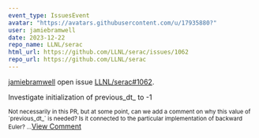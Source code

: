```yaml
---
event_type: IssuesEvent
avatar: "https://avatars.githubusercontent.com/u/17935880?"
user: jamiebramwell
date: 2023-12-22
repo_name: LLNL/serac
html_url: https://github.com/LLNL/serac/issues/1062
repo_url: https://github.com/LLNL/serac
---
```


<a href='https://github.com/jamiebramwell' target='_blank'>jamiebramwell</a> open issue <a href='https://github.com/LLNL/serac/issues/1062' target='_blank'>LLNL/serac#1062</a>.

<p>Investigate initialization of previous_dt_ to -1</p><small>              Not necessarily in this PR, but at some point, can we add a comment on why this value of `previous_dt_` is needed? Is it connected to the particular implementation of backward Euler?...</small><a href='https://github.com/LLNL/serac/issues/1062' target='_blank'>View Comment</a>